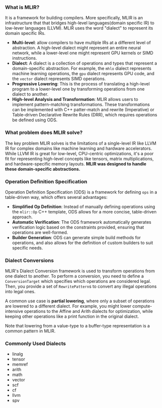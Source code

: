 ### What is MLIR?

It is a framework for building compilers. More specifically, MLIR is an infrastructure that that bridges high-level languages(domain specific IR) to low-lever languages (LLVM). MLIR uses the word "dialect" to represent its domain specific IRs.

- **Multi-level**: allow compilers to have multiple IRs at a different level of abstraction. A high-level dialect might represent an entire neural network, while a lower-level one might represent GPU kernels or SIMD instructions.
- **Dialect**:  A dialect is a collection of operations and types that represent a domain-specific abstraction. For example, the `mhlo` dialect represents machine learning operations, the `gpu` dialect represents GPU code, and the `vector` dialect represents SIMD operations.
- **Progressive Lowering**: This is the process of translating a high-level program to a lower-level one by transforming operations from one dialect to another.
- **High-level Analysis and Transformation**: MLIR allows users to implement pattern-matching transformations. These transformations can be implemented with C++ patter-match and rewrite (Imperative) or Table-driven Declarative Rewrite Rules (DRR), which requires operations be defined using ODS.

### What problem does MLIR solve?

The key problem MLIR solves is the limitations of a single-level IR like LLVM IR for complex domains like machine learning and hardware accelerators. While LLVM IR is great for low-level, CPU-centric optimizations, it's a poor fit for representing high-level concepts like tensors, matrix multiplications, and hardware-specific memory layouts. **MLIR was designed to handle these domain-specific abstractions.**

### Operation Definition Specification

Operation Definition Specification (ODS) is a framework for defining `ops` in a table-driven way, which offers several advantages:

- **Simplified Op Definition**: Instead of manually defining operations using the `mlir::Op` C++ template, ODS allows for a more concise, table-driven approach.
- **Automatic Verification**: The ODS framework automatically generates verification logic based on the constraints provided, ensuring that operations are well-formed.
- **Builder Generation**: ODS can generate simple build methods for operations, and also allows for the definition of custom builders to suit specific needs.

### Dialect Conversions

MLIR's Dialect Conversion framework is used to transform operations from one dialect to another. To perform a conversion, you need to define a `ConversionTarget` which specifies which operations are considered legal. Then, you provide a set of `RewritePattern`s to convert any illegal operations into legal ones.

A common use case is **partial lowering**, where only a subset of operations are lowered to a different dialect. For example, you might lower compute-intensive operations to the Affine and Arith dialects for optimization, while keeping other operations like a print function in the original dialect.

Note that lowering from a value-type to a buffer-type representation is a common pattern in MLIR.

### Commonly Used Dialects

- linalg
- tensor
- memref
- arith
- math
- vector
- scf
- cf
- llvm
- spv